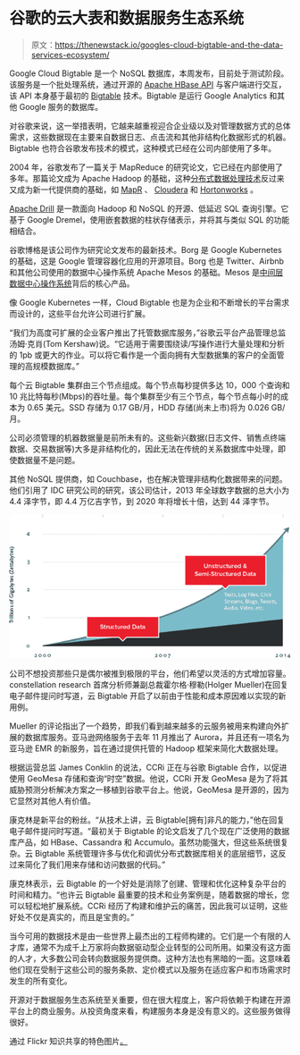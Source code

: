 # 谷歌的云大表和数据服务生态系统

> 原文：<https://thenewstack.io/googles-cloud-bigtable-and-the-data-services-ecosystem/>

Google Cloud Bigtable 是一个 NoSQL 数据库，本周发布，目前处于测试阶段。该服务是一个批处理系统，通过开源的 [Apache HBase API](http://hbase.apache.org/apidocs/) 与客户端进行交互，该 API 本身基于最初的 [Bigtable](https://research.google.com/archive/bigtable.html) 技术。Bigtable 是运行 Google Analytics 和其他 Google 服务的数据库。

对谷歌来说，这一举措表明，它越来越重视迎合企业级以及对管理数据方式的总体需求，这些数据现在主要来自数据日志、点击流和其他非结构化数据形式的机器。Bigtable 也符合谷歌发布技术的模式，这种模式已经在公司内部使用了多年。

2004 年，谷歌发布了一篇关于 MapReduce 的研究论文，它已经在内部使用了多年。那篇论文成为 Apache Hadoop 的基础，这种[分布式数据处理技术](https://hadoop.apache.org/)反过来又成为新一代提供商的基础，如 [MapR](https://www.mapr.com/) 、 [Cloudera](https://www.cloudera.com/) 和 [Hortonworks](http://hortonworks.com/) 。

[Apache Drill](http://drill.apache.org/) 是一款面向 Hadoop 和 NoSQL 的开源、低延迟 SQL 查询引擎。它基于 Google Dremel，使用嵌套数据的柱状存储表示，并将其与类似 SQL 的功能相结合。

谷歌博格是该公司作为研究论文发布的最新技术。Borg 是 Google Kubernetes 的基础，这是 Google 管理容器化应用的开源项目。Borg 也是 Twitter、Airbnb 和其他公司使用的数据中心操作系统 Apache Mesos 的基础。Mesos 是[中间层数据中心操作系统](https://mesosphere.com/)背后的核心产品。

像 Google Kubernetes 一样，Cloud Bigtable 也是为企业和不断增长的平台需求而设计的，这些平台允许公司进行扩展。

“我们为高度可扩展的企业客户推出了托管数据库服务，”谷歌云平台产品管理总监汤姆·克肖(Tom Kershaw)说。“它适用于需要围绕读/写操作进行大量处理和分析的 1pb 或更大的作业。可以将它看作是一个面向拥有大型数据集的客户的全面管理的高规模数据库。”

每个云 Bigtable 集群由三个节点组成。每个节点每秒提供多达 10，000 个查询和 10 兆比特每秒(Mbps)的吞吐量。每个集群至少有三个节点，每个节点每小时的成本为 0.65 美元。SSD 存储为 0.17 GB/月，HDD 存储(尚未上市)将为 0.026 GB/月。

公司必须管理的机器数据量是前所未有的。这些新兴数据(日志文件、销售点终端数据、交易数据等)大多是非结构化的，因此无法在传统的关系数据库中处理，即使数据量不是问题。

其他 NoSQL 提供商，如 Couchbase，也在解决管理非结构化数据带来的问题。他们引用了 IDC 研究公司的研究，该公司估计，2013 年全球数字数据的总大小为 4.4 泽字节，即 4.4 万亿吉字节，到 2020 年将增长十倍，达到 44 泽字节。

![why-nosql-2](img/d67927d34cc75850ccfa2e5c48ff6ba3.png)

公司不想投资那些只是偶尔被推到极限的平台，他们希望以灵活的方式增加容量。constellation research 首席分析师兼副总裁霍尔格·穆勒(Holger Mueller)在回复电子邮件提问时写道，云 Bigtable 开启了以前由于性能和成本原因难以实现的新用例。

Mueller 的评论指出了一个趋势，即我们看到越来越多的云服务被用来构建向外扩展的数据库服务。亚马逊网络服务于去年 11 月推出了 Aurora，并且还有一项名为亚马逊 EMR 的新服务，旨在通过提供托管的 Hadoop 框架来简化大数据处理。

根据运营总监 James Conklin 的说法，CCRi 正在与谷歌 Bigtable 合作，以促进使用 GeoMesa 存储和查询“时空”数据。他说，CCRi 开发 GeoMesa 是为了将其威胁预测分析解决方案之一移植到谷歌平台上。他说，GeoMesa 是开源的，因为它显然对其他人有价值。

康克林是新平台的粉丝。“从技术上讲，云 Bigtable[拥有]非凡的能力，”他在回复电子邮件提问时写道。“最初关于 Bigtable 的论文启发了几个现在广泛使用的数据库产品，如 HBase、Cassandra 和 Accumulo。虽然功能强大，但这些系统很复杂。云 Bigtable 系统管理许多与优化和调优分布式数据库相关的底层细节，这反过来简化了我们用来存储和访问数据的代码。”

康克林表示，云 Bigtable 的一个好处是消除了创建、管理和优化这种复杂平台的时间和精力。“也许云 Bigtable 最重要的技术和业务案例是，随着数据的增长，您可以轻松地扩展系统。CCRi 经历了构建和维护云的痛苦，因此我可以证明，这些好处不仅是真实的，而且是宝贵的。”

当今可用的数据技术是由一些世界上最杰出的工程师构建的。它们是一个有限的人才库，通常不为成千上万家将向数据驱动型企业转型的公司所用。如果没有这方面的人才，大多数公司会转向数据服务提供商。这种方法也有黑暗的一面。这意味着他们现在受制于这些公司的服务条款、定价模式以及服务在适应客户和市场需求时发生的所有变化。

开源对于数据服务生态系统至关重要，但在很大程度上，客户将依赖于构建在开源平台上的商业服务。从投资角度来看，构建服务本身是没有意义的。这些服务做得很好。

通过 Flickr 知识共享的特色图片[。](https://www.flickr.com/photos/gsfc/3927825968/in/photolist-6Z68Po-eqyRHC-kGWCQY-6EyAaV-br1nSQ-76Y6zH-3BMCAx-7G4ZBL-fmHtAC-dWcWed-aAF8HC-6ECKGW-o54gg6-9ZRJ6b-9ZRJaE-aACphp-r4iBJG-rkMc1A-rkQGdv-rkQzi8-rixDgq-r2w9YH-772Wym-bSf8VF-3BRYQG-aRqYCx-eLfntm-5ZuauN-9CAtNf-Kzbc9-r2w2tc-aBchPi-rkQBXB-r4icK9-r6aWsL-mHXYrK-rChTnT-5rgDd7-rA7LLo-5rgD85-qSmw4U-r2hbKh-rAc2Sr-bicZGc-qFoUq5-rCi4nn-rj5a9x-rCiL3v-rCijzY-7FdVKS)

<svg xmlns:xlink="http://www.w3.org/1999/xlink" viewBox="0 0 68 31" version="1.1"><title>Group</title> <desc>Created with Sketch.</desc></svg>